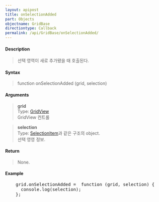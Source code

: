 ```yaml
---
layout: apipost
title: onSelectionAdded
part: Objects
objectname: GridBase
directiontype: Callback
permalink: /api/GridBase/onSelectionAdded/
---
```



#### Description

> 선택 영역이 새로 추가됐을 때 호출된다.  

#### Syntax

> function onSelectionAdded (grid, selection)  

#### Arguments

> **grid**  
> Type: [GridView](/api/types/GridView/)  
> GridView 컨트롤  

> **selection**  
> Type: [SelectionItem](/api/types/SelectionItem/)과 같은 구조의 object.  
> 선택 영영 정보.  

#### Return

> None.  

#### Example

<pre class="prettyprint">
    grid.onSelectionAdded =  function (grid, selection) {
      console.log(selection);
    };
</pre>

